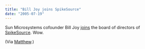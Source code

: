 ```yaml
---
title: "Bill Joy joins SpikeSource"
date: "2005-07-19"
---
```


Sun Microsystems cofounder Bill Joy [joins](http://sanjose.bizjournals.com/sanjose/stories/2005/07/18/daily3.html?jst=b_ln_hl) the board of directors of [SpikeSource](http://www.spikesource.com/). Wow.

(Via [Matthew](http://www.silentpenguin.com/).)
